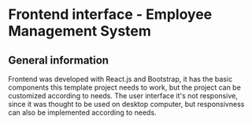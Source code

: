 # Frontend interface - Employee Management System

## General information

Frontend was developed with React.js and Bootstrap, it has the basic components this template project needs to work, but the project can be customized according to needs.
The user interface it's not responsive, since it was thought to be used on desktop computer, but responsivness can also be implemented according to needs.